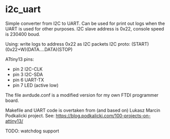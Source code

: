 # i2c_uart

Simple converter from I2C to UART.
Can be used for print out logs when the UART is used for other purposes.
I2C slave address is 0x22, console speed is 230400 boud.

Using:
 write logs to address 0x22 as I2C packets
 I2C proto: (START)(0x22+W)(DATA....DATA)(STOP)

 ATtiny13 pins:
 - pin 2 I2C-CLK
 - pin 3 I2C-SDA
 - pin 6 UART-TX
 - pin 7 LED (active low)

The file avrdude.conf is a modified version for my own FTDI programmer board.

Makefile and UART code is overtaken from (and based on) Lukasz Marcin Podkalicki project.
See:
	https://blog.podkalicki.com/100-projects-on-attiny13/

TODO: watchdog support

